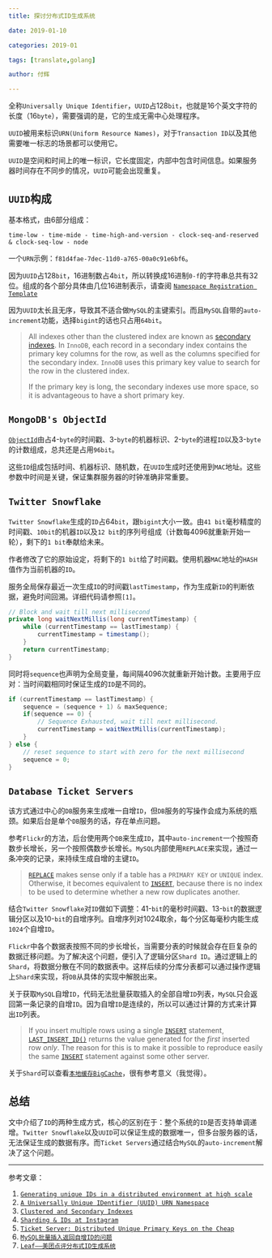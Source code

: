 ```yaml
---
title: 探讨分布式ID生成系统

date: 2019-01-10

categories: 2019-01

tags: [translate,golang]

author: 付辉

---
```


全称`Universally Unique Identifier`，`UUID`占128`bit`，也就是16个英文字符的长度（16`byte`），需要强调的是，它的生成无需中心处理程序。

`UUID`被用来标识`URN(Uniform Resource Names)`，对于`Transaction ID`以及其他需要唯一标志的场景都可以使用它。

`UUID`是空间和时间上的唯一标识，它长度固定，内部中包含时间信息。如果服务器时间存在不同步的情况，`UUID`可能会出现重复。

## `UUID`构成

基本格式，由6部分组成：

```
time-low - time-mide - time-high-and-version - clock-seq-and-reserved & clock-seq-low - node
```

一个`URN`示例：`f81d4fae-7dec-11d0-a765-00a0c91e6bf6`。

因为`UUID`占128`bit`，16进制数占4`bit`，所以转换成16进制`0-f`的字符串总共有32位。组成的各个部分具体由几位16进制表示，请查阅 [`Namespace Registration Template`](https://www.ietf.org/rfc/rfc4122.txt)

因为`UUID`太长且无序，导致其不适合做`MySQL`的主键索引。而且`MySQL`自带的`auto-increment`功能，选择`bigint`的话也只占用`64bit`。

> All indexes other than the clustered index are known as [secondary indexes](https://dev.mysql.com/doc/refman/5.7/en/glossary.html#glos_secondary_index). In `InnoDB`, each record in a secondary index contains the primary key columns for the row, as well as the columns specified for the secondary index. `InnoDB` uses this primary key value to search for the row in the clustered index.
>
> If the primary key is long, the secondary indexes use more space, so it is advantageous to have a short primary key.

## `MongoDB's ObjectId`

[`ObjectId`](https://docs.mongodb.com/manual/reference/method/ObjectId/#description)由占4-`byte`的时间戳、3-`byte`的机器标识、2-`byte`的进程`ID`以及3-`byte`的计数组成，总共还是占用`96bit`。

这些`ID`组成包括时间、机器标识、随机数，在`UUID`生成时还使用到`MAC`地址。这些参数中时间是关键，保证集群服务器的时钟准确非常重要。

## `Twitter Snowflake`

`Twitter Snowflake`生成的`ID`占64`bit`，跟`bigint`大小一致。由`41 bit`毫秒精度的时间戳、`10bit`的机器`ID`以及`12 bit`的序列号组成（计数每4096就重新开始一轮），剩下的`1 bit`奉献给未来。

作者修改了它的原始设定，将剩下的`1 bit`给了时间戳。使用机器`MAC`地址的`HASH`值作为当前机器的`ID`。

服务全局保存最近一次生成`ID`的时间戳`lastTimestamp`，作为生成新`ID`的判断依据，避免时间回溯。详细代码请参照`[1]`。

```java
// Block and wait till next millisecond
private long waitNextMillis(long currentTimestamp) {
    while (currentTimestamp == lastTimestamp) {
        currentTimestamp = timestamp();
    }
    return currentTimestamp;
}
```

同时将`sequence`也声明为全局变量，每间隔4096次就重新开始计数。主要用于应对：当时间戳相同时保证生成的`ID`是不同的。

```java
if (currentTimestamp == lastTimestamp) {
    sequence = (sequence + 1) & maxSequence;
    if(sequence == 0) {
        // Sequence Exhausted, wait till next millisecond.
        currentTimestamp = waitNextMillis(currentTimestamp);
    }
} else {
    // reset sequence to start with zero for the next millisecond
    sequence = 0;
}
```




## `Database Ticket Servers`

该方式通过中心的`DB`服务来生成唯一自增`ID`，但`DB`服务的写操作会成为系统的瓶颈。如果后台是单个`DB`服务的话，存在单点问题。

参考`Flickr`的方法，后台使用两个`DB`来生成`ID`，其中`auto-increment`一个按照奇数步长增长，另一个按照偶数步长增长。`MySQL`内部使用`REPLACE`来实现，通过一条冲突的记录，来持续生成自增的主键`ID`。

> [`REPLACE`](https://dev.mysql.com/doc/refman/5.5/en/replace.html) makes sense only if a table has a `PRIMARY KEY` or `UNIQUE` index. Otherwise, it becomes equivalent to [`INSERT`](https://dev.mysql.com/doc/refman/5.5/en/insert.html), because there is no index to be used to determine whether a new row duplicates another.

结合`Twitter Snowflake`对`ID`做如下调整：41-`bit`的毫秒时间戳、13-`bit`的数据逻辑分区以及10-`bit`的自增序列。自增序列对1024取余，每个分区每毫秒内能生成`1024`个自增`ID`。

`Flickr`中各个数据表按照不同的步长增长，当需要分表的时候就会存在巨复杂的数据迁移问题。为了解决这个问题，便引入了逻辑分区`Shard ID`。通过逻辑上的`Shard`，将数据分散在不同的数据表中。这样后续的分库分表都可以通过操作逻辑上`Shard`来实现，将`DB`从具体的实现中解脱出来。

关于获取`MySQL`自增`ID`，代码无法批量获取插入的全部自增`ID`列表，`MySQL`只会返回第一条记录的自增`ID`。因为自增`ID`是连续的，所以可以通过计算的方式来计算出`ID`列表。

> If you insert multiple rows using a single [`INSERT`](https://dev.mysql.com/doc/refman/8.0/en/insert.html) statement, [`LAST_INSERT_ID()`](https://dev.mysql.com/doc/refman/8.0/en/information-functions.html#function_last-insert-id) returns the value generated for the *first* inserted row *only*. The reason for this is to make it possible to reproduce easily the same [`INSERT`](https://dev.mysql.com/doc/refman/8.0/en/insert.html) statement against some other server.

关于`Shard`可以查看[`本地缓存BigCache`](http://neojos.com/blog/2018/08-19-%E6%9C%AC%E5%9C%B0%E7%BC%93%E5%AD%98bigcache/)，很有参考意义（我觉得）。

## 总结

文中介绍了`ID`的两种生成方式，核心的区别在于：整个系统的`ID`是否支持单调递增。`Twitter Snowflake`以及`UUID`可以保证生成的数据唯一，但多台服务器的话，无法保证生成的数据有序。而`Ticket Servers`通过结合`MySQL`的`auto-increment`解决了这个问题。

---

参考文章：

1. [`Generating unique IDs in a distributed environment at high scale`](https://www.callicoder.com/distributed-unique-id-sequence-number-generator/)
2. [`A Universally Unique IDentifier (UUID) URN Namespace`](https://www.ietf.org/rfc/rfc4122.txt)
3. [`Clustered and Secondary Indexes`](https://dev.mysql.com/doc/refman/5.6/en/innodb-index-types.html)
4. [`Sharding & IDs at Instagram`](https://instagram-engineering.com/sharding-ids-at-instagram-1cf5a71e5a5c)
5. [`Ticket Server: Distributed Unique Primary Keys on the Cheap`](http://code.flickr.net/2010/02/08/ticket-servers-distributed-unique-primary-keys-on-the-cheap/)
6. [`MySQL批量插入返回自增ID的问题`](http://mzorro.me/2017/08/18/mysql-batch-insert-generated-id-problem/)
7. [`Leaf——美团点评分布式ID生成系统`](https://tech.meituan.com/MT_Leaf.html)

